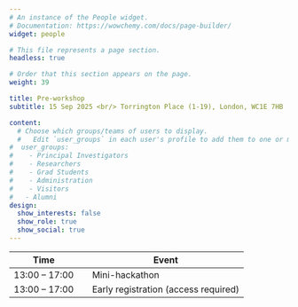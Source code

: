 ```yaml
---
# An instance of the People widget.
# Documentation: https://wowchemy.com/docs/page-builder/
widget: people

# This file represents a page section.
headless: true

# Order that this section appears on the page.
weight: 39

title: Pre-workshop
subtitle: 15 Sep 2025 <br/> Torrington Place (1-19), London, WC1E 7HB

content:
  # Choose which groups/teams of users to display.
  #   Edit `user_groups` in each user's profile to add them to one or more of these groups.
#  user_groups:
#    - Principal Investigators
#    - Researchers
#    - Grad Students
#    - Administration
#    - Visitors
#   - Alumni
design:
  show_interests: false
  show_role: true
  show_social: true
---
```

<center>

| Time          | &nbsp;&nbsp;&nbsp;&nbsp;Event                                |
|---------------|--------------------------------------------------------------|
| 13:00 – 17:00 | &nbsp;&nbsp;&nbsp;&nbsp;Mini-hackathon                       |
| 13:00 – 17:00 | &nbsp;&nbsp;&nbsp;&nbsp;Early registration (access required) |

</center>
